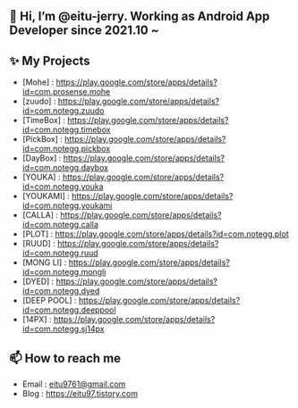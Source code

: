 ## 👋 Hi, I’m @eitu-jerry. Working as Android App Developer since 2021.10 ~
## ✨ My Projects
- [Mohe]       : https://play.google.com/store/apps/details?id=com.prosense.mohe
- [zuudo]      : https://play.google.com/store/apps/details?id=com.notegg.zuudo
- [TimeBox]    : https://play.google.com/store/apps/details?id=com.notegg.timebox
- [PickBox]    : https://play.google.com/store/apps/details?id=com.notegg.pickbox
- [DayBox]     : https://play.google.com/store/apps/details?id=com.notegg.daybox
- [YOUKA]      : https://play.google.com/store/apps/details?id=com.notegg.youka
- [YOUKAMI]    : https://play.google.com/store/apps/details?id=com.notegg.youkami
- [CALLA]      : https://play.google.com/store/apps/details?id=com.notegg.calla
- [PLOT]       : https://play.google.com/store/apps/details?id=com.notegg.plot
- [RUUD]       : https://play.google.com/store/apps/details?id=com.notegg.ruud
- [MONG LI]    : https://play.google.com/store/apps/details?id=com.notegg.mongli
- [DYED]       : https://play.google.com/store/apps/details?id=com.notegg.dyed
- [DEEP POOL]  : https://play.google.com/store/apps/details?id=com.notegg.deeppool
- [14PX]       : https://play.google.com/store/apps/details?id=com.notegg.sj14px
## 📫 How to reach me 
- Email : eitu9761@gmail.com
- Blog : https://eitu97.tistory.com



<!---
eitu-jerry/eitu-jerry is a ✨ special ✨ repository because its `README.md` (this file) appears on your GitHub profile.
You can click the Preview link to take a look at your changes.
--->
